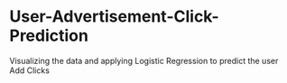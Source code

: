 # User-Advertisement-Click-Prediction
Visualizing the data and applying Logistic Regression to predict the user Add Clicks

